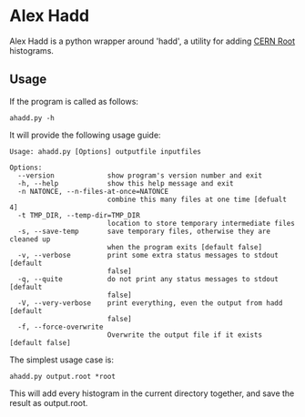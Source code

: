 Alex Hadd
=========

Alex Hadd is a python wrapper around 'hadd', a utility for adding [CERN Root](http://root.cern.ch) histograms.

Usage
-----

If the program is called as follows:

    ahadd.py -h

It will provide the following usage guide:

    Usage: ahadd.py [Options] outputfile inputfiles

    Options:
      --version             show program's version number and exit
      -h, --help            show this help message and exit
      -n NATONCE, --n-files-at-once=NATONCE
                            combine this many files at one time [defualt 4]
      -t TMP_DIR, --temp-dir=TMP_DIR
                            location to store temporary intermediate files
      -s, --save-temp       save temporary files, otherwise they are cleaned up
                            when the program exits [default false]
      -v, --verbose         print some extra status messages to stdout [default
                            false]
      -q, --quite           do not print any status messages to stdout [default
                            false]
      -V, --very-verbose    print everything, even the output from hadd [default
                            false]
      -f, --force-overwrite
                            Overwrite the output file if it exists [default false]

The simplest usage case is:

    ahadd.py output.root *root

This will add every histogram in the current directory together, and save the
result as output.root.

